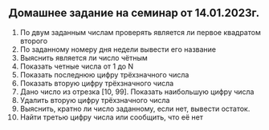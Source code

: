 ## Домашнее задание на семинар от 14.01.2023г.

1. По двум заданным числам проверять является ли первое квадратом второго
2. По заданному номеру дня недели вывести его название
3. Выяснить является ли число чётным
4. Показать четные числа от 1 до N
5. Показать последнюю цифру трёхзначного числа
6. Показать вторую цифру трёхзначного числа
7. Дано число из отрезка [10, 99]. Показать наибольшую цифру числа
8. Удалить вторую цифру трёхзначного числа
9. Выяснить, кратно ли число заданному, если нет, вывести остаток.
10. Найти третью цифру числа или сообщить, что её нет